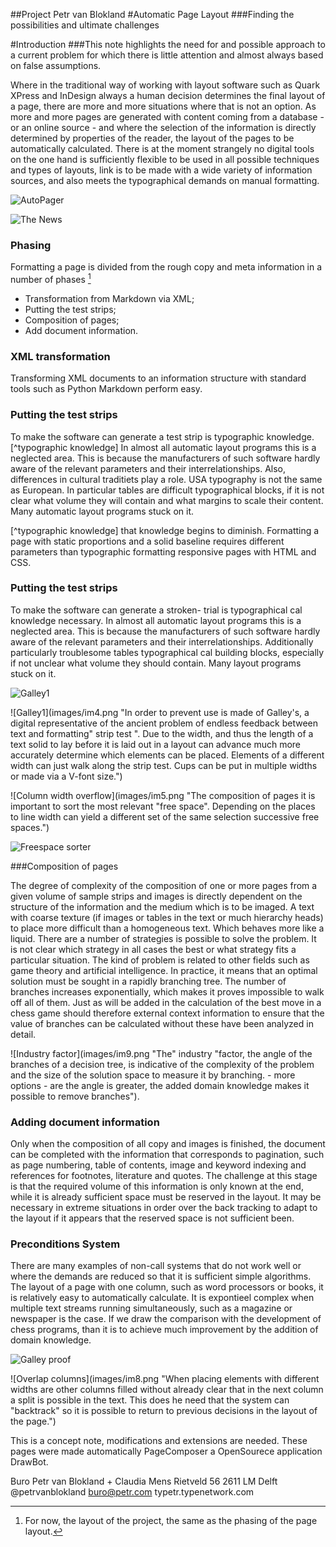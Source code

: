 
##Project
Petr van Blokland
#Automatic Page Layout
###Finding the possibilities and ultimate challenges

#Introduction
###This note highlights the need for and possible approach to a current problem for which there is little attention and almost always based on false assumptions.

Where in the traditional way of working with layout software such as Quark XPress and InDesign always a human decision determines the final layout of a page, there are more and more situations where that is not an option. As more and more pages are generated with content coming from a database - or an online source - and where the selection of the information is directly determined by properties of the reader, the layout of the pages to be automatically calculated.
There is at the moment strangely no digital tools on the one hand is sufficiently flexible to be used in all possible techniques and types of layouts, link is to be made with a wide variety of information sources, and also meets the typographical demands on manual formatting.

![AutoPager](images/im1.png "With an XML description of the text transformation is performed to a consistent test is created. It takes into account the typographical features of the Markdown or XML tags, such as font, corps, weights, italic variations of axles, spacing, line width, line feed, alignment, indentation, tabulation, color, and breaking into the desired language.")

![The News](images/im2.png "The aim of the project is to draw up on pages automatically with a complexity in otherwise found only in books, newspapers and magazines, together with a minimum of additional meta information.")

### Phasing
Formatting a page is divided from the rough copy and meta information in a number of phases [^phases]

* Transformation from Markdown via XML;
* Putting the test strips;
* Composition of pages;
* Add document information.

[^phases]: For now, the layout of the project, the same as the phasing of the page layout.

### XML transformation
Transforming XML documents to an information structure with standard tools such as Python Markdown perform easy.

### Putting the test strips
To make the software can generate a test strip is typographic knowledge. [^typographic knowledge] In almost all automatic layout programs this is a neglected area. This is because the manufacturers of such software hardly aware of the relevant parameters and their interrelationships. Also, differences in cultural traditiets play a role. USA typography is not the same as European.
In particular tables are difficult typographical blocks, if it is not clear what volume they will contain and what margins to scale their content. Many automatic layout programs stuck on it.

[^typographic knowledge] that knowledge begins to diminish. Formatting a page with static proportions and a solid baseline requires different parameters than typographic formatting responsive pages with HTML and CSS.

### Putting the test strips
To make the software can generate a stroken- trial is typographical cal knowledge necessary. In almost all automatic layout programs this is a neglected area. This is because the manufacturers of such software hardly aware of the relevant parameters and their interrelationships.
Additionally particularly troublesome tables typographical cal building blocks, especially if not unclear what volume they should contain. Many layout programs stuck on it.

![Galley1](images/im3.png "")

![Galley1](images/im4.png "In order to prevent use is made of Galley's, a digital representative of the ancient problem of endless feedback between text and formatting" strip test ". Due to the width, and thus the length of a text solid
to lay before it is laid out in a layout can advance much more accurately determine which elements can be placed. Elements of a different width can just walk along the strip test. Cups can be put in multiple widths or made via a V-font size.")

![Column width overflow](images/im5.png "The composition of pages it is important
to sort the most relevant "free space". Depending on the places to line width can yield a different set of the same selection successive free spaces.")

![Freespace sorter](images/im6.png)

###Composition of pages

The degree of complexity of the composition of one or more pages from a given volume of sample strips and images is directly dependent on the structure of the information and the medium which is to be imaged.
A text with coarse texture (if images or tables in the text or much hierarchy heads) to place more difficult than a homogeneous text. Which behaves more like a liquid.
There are a number of strategies is possible to solve the problem. It is not clear which strategy in all cases the best or what strategy fits a particular situation.
The kind of problem is related to other fields such as game theory and artificial intelligence. In practice, it means that an optimal solution must be sought in a rapidly branching tree. The number of branches increases exponentially, which makes it proves impossible to walk off all of them. Just as will be added in the calculation of the best move in a chess game should therefore external context information to ensure that the value of branches can be calculated without these have been analyzed in detail.

![Industry factor](images/im9.png "The" industry "factor, the angle of the branches of a decision tree, is indicative of the complexity of the problem and the size of the solution space to measure it by branching. - more options - are the angle is greater, the added domain knowledge makes it possible to remove branches").

### Adding document information

Only when the composition of all copy and images is finished, the document can be completed with the information that corresponds to pagination, such as page numbering, table of contents, image and keyword indexing and references for footnotes, literature and quotes. The challenge at this stage is that the required volume of this information is only known at the end, while it is already sufficient space must be reserved in the layout.
It may be necessary in extreme situations in order over the back tracking to adapt to the layout if it appears that the reserved space is not sufficient been.

### Preconditions System

There are many examples of non-call systems that do not work well or where the demands are reduced so that it is sufficient simple algorithms. The layout of a page with one column, such as word processors or books, it is relatively easy to automatically calculate. It is expontieel complex when multiple text streams running simultaneously, such as a magazine or newspaper is the case. If we draw the comparison with the development of chess programs, than it is to achieve much improvement by the addition of domain knowledge.

![Galley proof](images/im7.png "The page is divided into areas that may have a fixed or variable function. The solid elements are first classified. Then the strips taste various information straw believe are valued and sorted. The weighting factors are before both of substantive and typographical nature. the solution to the problem is selected from themselves to be treated in a recursive approach in which the parts of a page as a mini-pages.")

![Overlap columns](images/im8.png "When placing elements with different widths are other columns filled without already clear that in the next column a split is possible in the text. This does he need that the system can "backtrack" so it is possible to return to previous decisions in the layout of the page.")

This is a concept note, modifications and extensions are needed. These pages were made automatically PageComposer a OpenSourece application DrawBot.

Buro Petr van Blokland + Claudia Mens
Rietveld 562611 LM Delft
@petrvanbloklandburo@petr.com 
typetr.typenetwork.com
